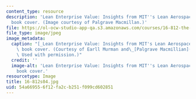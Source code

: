 ```yaml
---
content_type: resource
description: 'Lean Enterprise Value: Insights from MIT''s Lean Aerospace Initiative
  book cover. (Image courtesy of Palgrave Macmillan.)'
file: https://ol-ocw-studio-app-qa.s3.amazonaws.com/courses/16-812-the-aerospace-industry-spring-2004/54a669556f12fa2cb251f099cd602851_16-812s04.jpg
file_type: image/jpeg
image_metadata:
  caption: "[_Lean Enterprise Value: Insights from MIT's Lean Aerospace Initiative_](http://www.palgrave.com/us/book/9780333976975)\
    \ book cover. (Courtesy of Earll Murman and\_[Palgrave Macmillian](http://www.palgrave.com/).\
    \ Used with permission.)"
  credit: ''
  image-alt: 'Lean Enterprise Value: Insights from MIT''s Lean Aerospace Initiative
    book cover.'
resourcetype: Image
title: 16-812s04.jpg
uid: 54a66955-6f12-fa2c-b251-f099cd602851
---
```

